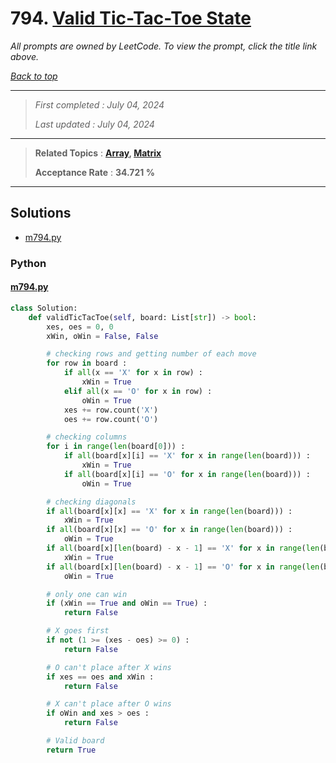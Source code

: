 # 794. [Valid Tic-Tac-Toe State](<https://leetcode.com/problems/valid-tic-tac-toe-state>)

*All prompts are owned by LeetCode. To view the prompt, click the title link above.*

*[Back to top](<../README.md>)*

------

> *First completed : July 04, 2024*
>
> *Last updated : July 04, 2024*

------

> **Related Topics** : **[Array](<by_topic/Array.md>), [Matrix](<by_topic/Matrix.md>)**
>
> **Acceptance Rate** : **34.721 %**

------

## Solutions

- [m794.py](<../my-submissions/m794.py>)
### Python
#### [m794.py](<../my-submissions/m794.py>)
```Python
class Solution:
    def validTicTacToe(self, board: List[str]) -> bool:
        xes, oes = 0, 0
        xWin, oWin = False, False

        # checking rows and getting number of each move
        for row in board :
            if all(x == 'X' for x in row) :
                xWin = True
            elif all(x == 'O' for x in row) :
                oWin = True
            xes += row.count('X')
            oes += row.count('O')

        # checking columns
        for i in range(len(board[0])) :
            if all(board[x][i] == 'X' for x in range(len(board))) :
                xWin = True
            if all(board[x][i] == 'O' for x in range(len(board))) :
                oWin = True

        # checking diagonals
        if all(board[x][x] == 'X' for x in range(len(board))) :
            xWin = True
        if all(board[x][x] == 'O' for x in range(len(board))) :
            oWin = True
        if all(board[x][len(board) - x - 1] == 'X' for x in range(len(board))) :
            xWin = True
        if all(board[x][len(board) - x - 1] == 'O' for x in range(len(board))) :
            oWin = True

        # only one can win
        if (xWin == True and oWin == True) :
            return False

        # X goes first
        if not (1 >= (xes - oes) >= 0) :
            return False

        # O can't place after X wins
        if xes == oes and xWin :
            return False

        # X can't place after O wins
        if oWin and xes > oes :
            return False

        # Valid board
        return True
```

